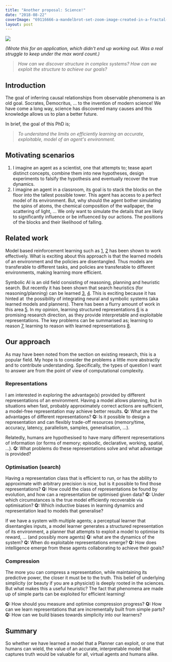 ```yaml
---
title: "Another proposal: Science!"
date: "2018-08-22"
coverImage: "69116666-a-mandelbrot-set-zoom-image-created-in-a-fractal-generated.jpg"
layout: post
---
```


![]({{site.baseurl}}/images/{{page.coverImage}})

_(Wrote this for an application, which didn't end up working out. Was a real struggle to keep under the max word count.)_

> _How can we discover structure in complex systems?_ _How can we exploit the structure to achieve our goals?_

## Introduction

The goal of inferring causal relationships from observable phenomena is an old goal. Socrates, Democritus, … to the invention of modern science! We have come a long way, science has discovered many causes and this knowledge allows us to plan a better future.

In brief, the goal of this PhD is;

> _To understand the limits on efficiently learning an accurate, exploitable, model of an agent's environment._

## Motivating scenarios

1. I imagine an agent as a scientist, one that attempts to; tease apart distinct concepts, combine them into new hypotheses, design experiments to falsify the hypothesis and eventually recover the true dynamics.
2. I imagine an agent in a classroom, its goal is to stack the blocks on the floor into the tallest possible tower. This agent has access to a perfect model of its environment. But, why should the agent bother simulating the spins of atoms, the chemical composition of the wallpaper, the scattering of light, … We only want to simulate the details that are likely to significantly influence or be influenced by our actions. The positions of the blocks and their likelihood of falling.

## Related work

Model based reinforcement learning such as [1](https://worldmodels.github.io/), [2](https://arxiv.org/abs/1806.01363) has been shown to work effectively. What is exciting about this approach is that the learned models of an environment and the policies are disentangled. Thus models are transferable to different tasks, and policies are transferable to different environments, making learning more efficient.

Symbolic AI is an old field consisting of reasoning, planning and heuristic search. But recently it has been shown that search heuristics (for reasoning/planning) can be learned [3](https://arxiv.org/abs/1806.05898), [4](http://nature.com/articles/doi:10.1038/nature24270). This is exciting because it has hinted at  the possibility of integrating neural and symbolic systems (aka learned models and planners). There has been a flurry amount of work in this area [5](https://arxiv.org/abs/1711.03902). In my opinion, learning structured representations [6](https://arxiv.org/abs/1806.01242) is a promising research direction, as they provide interpretable and exploitable representations. The key problems can be summarised as; learning to reason [7](https://arxiv.org/abs/1705.11040), learning to reason with learned representations [8](https://arxiv.org/abs/1707.03389).

## Our approach

As may have been noted from the section on existing research, this is a popular field. My hope is to consider the problems a little more abstractly and to contribute understanding. Specifically, the types of question I want to answer are from the point of view of computational complexity.

### Representations

I am interested in exploring the advantage(s) provided by different representations of an environment. Having a model allows planning, but in situations when fast, probably approximately correct actions are sufficient, a model-free representation may achieve better results. **Q:** What are the advantages of different representations? **Q:** Is it possible to design a representation and can flexibly trade-off resources (memory/time, accuracy, latency, parallelism, samples, generalisation, …).

Relatedly, humans are hypothesised to have many different representations of information (or forms of memory; episodic, declarative, working, spatial, ...). **Q:** What problems do these representations solve and what advantage is provided?

### Optimisation (search)

Having a representation class that is efficient to run, or has the ability to approximate with arbitrary precision is nice, but is it possible to find those representations? **Q:** How could the class of representations be found by evolution, and how can a representation be optimised given data? **Q:** Under which circumstances is the true model efficiently recoverable via optimisation? **Q:** Which inductive biases in learning dynamics and representation lead to models that generalise?

If we have a system with multiple agents; a perceptual learner that disentangles inputs, a model learner generates a structured representation of its environment, a planner that attempts to exploit a model to optimise its reward, … (and possibly more agents) **Q:** what are the dynamics of the system? **Q:** When do exploitable representations emerge? **Q:** How does intelligence emerge from these agents collaborating to achieve their goals?

### Compression

The more you can compress a representation, while maintaining its predictive power, the closer it must be to the truth. This belief of underlying simplicity (or beauty if you are a physicist) is deeply rooted in the sciences. But what makes this a useful heuristic? The fact that phenomena are made up of simple parts can be exploited for efficient learning!

**Q:** How should you measure and optimise compression progress? **Q:** How can we learn representations that are incrementally built from simple parts? **Q:** How can we build biases towards simplicity into our learners?

## Summary

So whether we have learned a model that a Planner can exploit, or one that humans can wield, the value of an accurate, interpretable model that captures truth would be valuable for all, virtual agents and humans alike.
